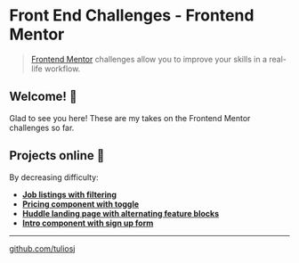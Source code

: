 # Front End Challenges - Frontend Mentor

> [Frontend Mentor](https://www.frontendmentor.io) challenges allow you to improve your skills in a real-life workflow.

## Welcome! 👋

Glad to see you here! These are my takes on the Frontend Mentor challenges so far.

## Projects online 🚀

By decreasing difficulty:

- [**Job listings with filtering**](https://tuliosj.github.io/frontendmentor/job-listings-with-filtering/)
- [**Pricing component with toggle**](https://tuliosj.github.io/frontendmentor/pricing-component-with-toggle/)
- [**Huddle landing page with alternating feature blocks**](https://tuliosj.github.io/frontendmentor/huddle-landing-page-with-alternating-feature-blocks/)
- [**Intro component with sign up form**](https://tuliosj.github.io/frontendmentor/intro-component-with-signup-form/)

---

[github.com/tuliosj](https://github.com/tuliosj)
